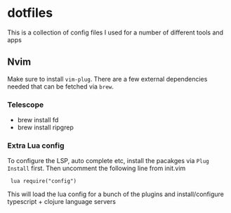 # dotfiles

This is a collection of config files I used for a number of different tools and apps

## Nvim
Make sure to install `vim-plug`. There are a few external dependencies needed that can be fetched via `brew`.
### Telescope
* brew install fd
* brew install ripgrep

### Extra Lua config
To configure the LSP, auto complete etc, install the pacakges via `Plug Install` first.
Then uncomment the following line from init.vim
```
 lua require("config")
```
This will load the lua config for a bunch of the plugins and install/configure typescript + clojure language servers
